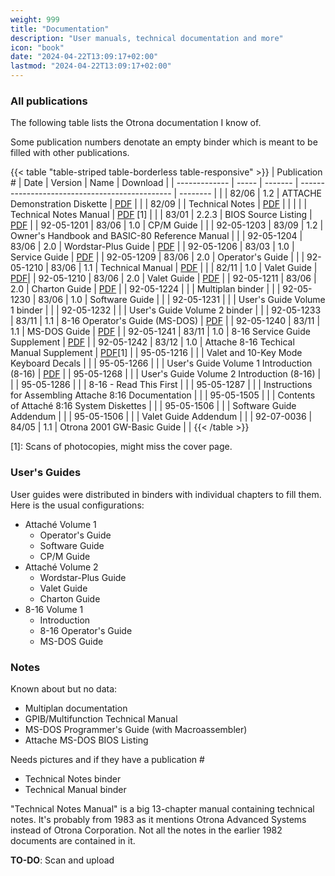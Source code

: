 ```yaml
---
weight: 999
title: "Documentation"
description: "User manuals, technical documentation and more"
icon: "book"
date: "2024-04-22T13:09:17+02:00"
lastmod: "2024-04-22T13:09:17+02:00"
---
```


### All publications

The following table lists the Otrona documentation I know of.

Some publication numbers denotate an empty binder which is meant to be filled with other publications.

{{< table "table-striped table-borderless table-responsive" >}}
| Publication # | Date  | Version | Name                                           | Download |
| ------------- | ----- | ------- | ---------------------------------------------- | -------- |
|               | 82/06 | 1.2     | ATTACHE Demonstration Diskette                 | [PDF](</documents/otrona/Attache_Demonstration_Diskette_Version_1.2_Jul82.pdf>) |
|               | 82/09 |         | Technical Notes                                | [PDF](</documents/otrona/Attache_Technical_Notes_Sep82.pdf>)         |
|               |       |         | Technical Notes Manual                         | [PDF](</documents/otrona/Technical Notes Manual.pdf>) \[1]         |
|               | 83/01 | 2.2.3   | BIOS Source Listing                            | [PDF](</documents/otrona/Otrona_Attache_BIOS_Source_Listing_1983.pdf>) |
| 92-05-1201    | 83/06 | 1.0     | CP/M Guide                                     |          |
| 92-05-1203    | 83/09 | 1.2     | Owner's Handbook and BASIC-80 Reference Manual |          |
| 92-05-1204    | 83/06 | 2.0     | Wordstar-Plus Guide                            | [PDF](</documents/otrona/92-05-1204 - Wordstar-Plus Guide (2.0).pdf>) |
| 92-05-1206    | 83/03 | 1.0     | Service Guide                                  | [PDF](</documents/otrona/92-05-1206 - Otrona Attache Service Guide (1.0).pdf>) |
| 92-05-1209    | 83/06 | 2.0     | Operator's Guide                               |          |
| 92-05-1210    | 83/06 | 1.1     | Technical Manual                               | [PDF](</documents/otrona/92-05-1210 - Otrona Attache Technical Manual (1.1).pdf>) |
|               | 82/11 | 1.0     | Valet Guide                                    | [PDF](</documents/otrona/Otrona - Valet Guide (1.0).pdf>)|
| 92-05-1210    | 83/06 | 2.0     | Valet Guide                                    | [PDF](</documents/otrona/92-05-1210 - Valet Guide (2.0).pdf>) |
| 92-05-1211    | 83/06 | 2.0     | Charton Guide                                  | [PDF](</documents/otrona/92-05-1211 - Charton Guide (2.0).pdf>) |
| 92-05-1224    |       |         | Multiplan binder                               |          |
| 92-05-1230    | 83/06 | 1.0     | Software Guide                                 |          |
| 92-05-1231    |       |         | User's Guide Volume 1 binder                   |          |
| 92-05-1232    |       |         | User's Guide Volume 2 binder                   |          |
| 92-05-1233    | 83/11 | 1.1     | 8-16 Operator's Guide (MS-DOS)                 | [PDF](</documents/otrona/92-05-1233 - 8-16 Operator's Guide (MS-DOS) (1.1).pdf>) |
| 92-05-1240    | 83/11 | 1.1     | MS-DOS Guide                                   | [PDF](</documents/otrona/92-95-1240 - MS-DOS Guide (1.1).pdf>) |
| 92-05-1241    | 83/11 | 1.0     | 8-16 Service Guide Supplement                  | [PDF](</documents/otrona/92-05-1241 - 8-16 Service Guide Supplement (1.0).pdf>) |
| 92-05-1242    | 83/12 | 1.0     | Attache 8-16 Techical Manual Supplement        | [PDF](</documents/otrona/92-05-1242 - 8-16 Technical Manual Supplement (1.0).pdf>)\[1]         |
| 95-05-1216    |       |         | Valet and 10-Key Mode Keyboard Decals          |          |
| 95-05-1266    |       |         | User's Guide Volume 1 Introduction (8-16)      | [PDF](</documents/otrona/95-05-1266 - 8-16 User's Guide Volume 1 Introduction.pdf>) |
| 95-05-1268    |       |         | User's Guide Volume 2 Introduction (8-16)      |          |
| 95-05-1286    |       |         | 8-16 - Read This First                         |          |
| 95-05-1287    |       |         | Instructions for Assembling Attache 8:16 Documentation |  |
| 95-05-1505    |       |         | Contents of Attaché 8:16 System Diskettes      |          |
| 95-05-1506    |       |         | Software Guide Addendum                        |          |
| 95-05-1506    |       |         | Valet Guide Addendum                           |          |
| 92-07-0036    | 84/05 | 1.1     | Otrona 2001 GW-Basic Guide                     |          |
{{< /table >}}

\[1]: Scans of photocopies, might miss the cover page.

### User's Guides

User guides were distributed in binders with individual chapters to fill them.
Here is the usual configurations:
* Attaché Volume 1
  * Operator's Guide
  * Software Guide
  * CP/M Guide
* Attaché Volume 2
  * Wordstar-Plus Guide
  * Valet Guide
  * Charton Guide
* 8-16 Volume 1
  * Introduction
  * 8-16 Operator's Guide
  * MS-DOS Guide

### Notes

Known about but no data:
* Multiplan documentation
* GPIB/Multifunction Technical Manual
* MS-DOS Programmer's Guide (with Macroassembler)
* Attache MS-DOS BIOS Listing

Needs pictures and if they have a publication #
* Technical Notes binder
* Technical Manual binder

"Technical Notes Manual" is a big 13-chapter manual containing technical notes. It's probably from 1983 as it mentions Otrona Advanced Systems instead of Otrona Corporation. Not all the notes in the earlier 1982 documents are contained in it.

**TO-DO**: Scan and upload
